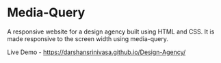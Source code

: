 # Media-Query
A responsive website for a design agency built using HTML and CSS. It is made responsive to the screen width using media-query.

Live Demo - https://darshansrinivasa.github.io/Design-Agency/
